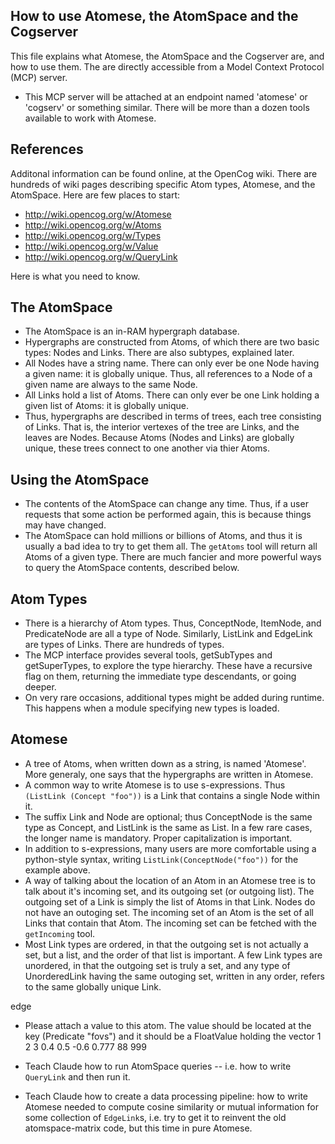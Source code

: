 How to use Atomese, the AtomSpace and the Cogserver
---------------------------------------------------
This file explains what Atomese, the AtomSpace and the Cogserver are,
and how to use them. The are directly accessible from a Model Context
Protocol (MCP) server.

* This MCP server will be attached at an endpoint named 'atomese'
  or 'cogserv' or something similar. There will be more than a dozen
  tools available to work with Atomese.

References
----------
Additonal information can be found online, at the OpenCog wiki. There
are hundreds of wiki pages describing specific Atom types, Atomese, and
the AtomSpace. Here are few places to start:

* http://wiki.opencog.org/w/Atomese
* http://wiki.opencog.org/w/Atoms
* http://wiki.opencog.org/w/Types
* http://wiki.opencog.org/w/Value
* http://wiki.opencog.org/w/QueryLink

Here is what you need to know.

The AtomSpace
-------------
* The AtomSpace is an in-RAM hypergraph database.
* Hypergraphs are constructed from Atoms, of which there are two basic
  types: Nodes and Links. There are also subtypes, explained later.
* All Nodes have a string name. There can only ever be one Node having
  a given name: it is globally unique. Thus, all references to a Node
  of a given name are always to the same Node.
* All Links hold a list of Atoms. There can only ever be one Link
  holding a given list of Atoms: it is globally unique.
* Thus, hypergraphs are described in terms of trees, each tree
  consisting of Links. That is, the interior vertexes of the tree are
  Links, and the leaves are Nodes. Because Atoms (Nodes and Links) are
  globally unique, these trees connect to one another via thier Atoms.

Using the AtomSpace
-------------------
* The contents of the AtomSpace can change any time. Thus, if a user
  requests that some action be performed again, this is because things
  may have changed.
* The AtomSpace can hold millions or billions of Atoms, and thus it is
  usually a bad idea to try to get them all. The `getAtoms` tool will
  return all Atoms of a given type. There are much fancier and more
  powerful ways to query the AtomSpace contents, described below.

Atom Types
----------
* There is a hierarchy of Atom types. Thus, ConceptNode, ItemNode, and
  PredicateNode are all a type of Node. Similarly, ListLink and EdgeLink
  are types of Links. There are hundreds of types.
* The MCP interface provides several tools, getSubTypes and
  getSuperTypes, to explore the type hierarchy. These have a recursive
  flag on them, returning the immediate type descendants, or going
  deeper.
* On very rare occasions, additional types might be added during
  runtime. This happens when a module specifying new types is loaded.

Atomese
-------
* A tree of Atoms, when written down as a string, is named 'Atomese'.
  More generaly, one says that the hypergraphs are written in Atomese.
* A common way to write Atomese is to use s-expressions. Thus
  `(ListLink (Concept "foo"))` is a Link that contains a single Node
  within it.
* The suffix Link and Node are optional; thus ConceptNode is the same
  type as Concept, and ListLink is the same as List. In a few rare
  cases, the longer name is mandatory.  Proper capitalization is
  important.
* In addition to s-expressions, many users are more comfortable
  using a python-style syntax, writing `ListLink(ConceptNode("foo"))`
  for the example above.
* A way of talking about the location of an Atom in an Atomese tree
  is to talk about it's incoming set, and its outgoing set (or outgoing
  list). The outgoing set of a Link is simply the list of Atoms in that
  Link. Nodes do not have an outoging set. The incoming set of an Atom
  is the set of all Links that contain that Atom. The incoming set can
  be fetched with the `getIncoming` tool.
* Most Link types are ordered, in that the outgoing set is not actually
  a set, but a list, and the order of that list is important. A few Link
  types are unordered, in that the outgoing set is truly a set, and any
  type of UnorderedLink having the same outoging set, written in any
  order, refers to the same globally unique Link.

edge

* Please attach a value to this atom. The value should be located at
  the key (Predicate "fovs") and it should be a FloatValue holding the
  vector 1 2 3 0.4 0.5 -0.6 0.777 88 999

* Teach Claude how to run AtomSpace queries -- i.e. how to write
  `QueryLink` and then run it.
* Teach Claude how to create a data processing pipeline: how to write
  Atomese needed to compute cosine similarity or mutual information
  for some collection of `EdgeLink`s, i.e. try to get it to reinvent
  the old atomspace-matrix code, but this time in pure Atomese.
